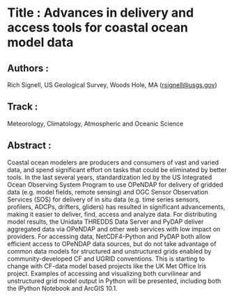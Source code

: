 Title : Advances in delivery and access tools for coastal ocean model data
=================================

Authors : 
----------

Rich Signell, US Geological Survey, Woods Hole, MA (rsignell@usgs.gov)


Track : 
-------

Meteorology, Climatology, Atmospheric and Oceanic Science

Abstract : 
----------

Coastal ocean modelers are producers and consumers of vast and varied data, and spend significant effort on tasks that could be eliminated by better tools. In the last several years, standardization led by the US Integrated Ocean Observing System Program to use OPeNDAP for delivery of gridded data (e.g. model fields, remote sensing) and OGC Sensor Observation Services (SOS) for delivery of in situ data (e.g. time series sensors, profilers, ADCPs, drifters, gliders) has resulted in significant advancements, making it easier to deliver, find, access and analyze data. For distributing model results, the Unidata THREDDS Data Server and PyDAP deliver aggregated data via OPeNDAP and other web services with low impact on providers. For accessing data, NetCDF4-Python and PyDAP both allow efficient access to OPeNDAP data sources, but do not take advantage of common data models for structured and unstructured grids enabled by community-developed CF and UGRID conventions. This is starting to change with CF-data model based projects like the UK Met Office Iris project. Examples of accessing and visualizing both curvilinear and unstructured grid model output in Python will be presented, including both the IPython Notebook and ArcGIS 10.1.


